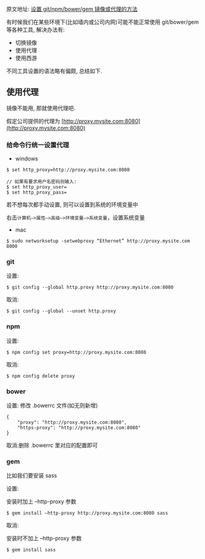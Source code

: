 原文地址: [设置 git/npm/bower/gem 镜像或代理的方法](http://www.html-js.com/article/Methods-Laispace-gitnpmbowergem-mirror-set-or-agent)


有时候我们在某些环境下(比如墙内或公司内网)可能不能正常使用 git/bower/gem 等各种工具, 解决办法有:


- 切换镜像
- 使用代理
- 使用西游



不同工具设置的语法略有偏颇, 总结如下.
## 使用代理


镜像不能用, 那就使用代理吧.


假定公司提供的代理为 [http://proxy.mysite.com:8080](http://proxy.mysite.com:8080)


### 给命令行统一设置代理


- windows



```
$ set http_proxy=http://proxy.mysite.com:8080

// 如果有要求用户名密码则输入: 
$ set http_proxy_user= 
$ set http_proxy_pass=
```


若不想每次都手动设置, 则可以设置到系统的环境变量中


右击`计算机–>属性–>高级–>环境变量–>系统变量`，设置系统变量


- mac



```
$ sudo networksetup -setwebproxy “Ethernet” http://proxy.mysite.com 8000
```


### git


设置:


```
$ git config --global http.proxy http://proxy.mysite.com:8080
```


取消:


```
$ git config --global --unset http.proxy
```


### npm


设置:


```
$ npm config set proxy=http://proxy.mysite.com:8080
```


取消:


```
$ npm config delete proxy
```


### bower


设置: 修改 .bowerrc 文件(如无则新增)


```
{
    "proxy": "http://proxy.mysite.com:8080",
    "https-proxy": "http://proxy.mysite.com:8080"
}
```


取消:删除 .bowerrc 里对应的配置即可


### gem


比如我们要安装 sass


设置:


安装时加上 –http-proxy 参数
```
$ gem install –http-proxy http://proxy.mysite.com:8080 sass
```
取消:


安装时不加上 –http-proxy 参数


```
$ gem install sass
```
